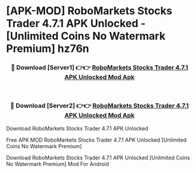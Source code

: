 # [APK-MOD] RoboMarkets Stocks Trader 4.7.1 APK Unlocked - [Unlimited Coins No Watermark Premium] hz76n



<div align="center">
<h3>🔴 Download [Server1] 👉👉 <a href="https://momento.my/?title=RoboMarkets_Stocks_Trader_4.7.1_APK_Unlocked">RoboMarkets Stocks Trader 4.7.1 APK Unlocked Mod Apk</a></h3><br>

<h3>🔴 Download [Server2] 👉👉 <a href="https://momento.my/?title=RoboMarkets_Stocks_Trader_4.7.1_APK_Unlocked">RoboMarkets Stocks Trader 4.7.1 APK Unlocked Mod Apk</a></h3>
</div>



Download RoboMarkets Stocks Trader 4.7.1 APK Unlocked 

Free APK MOD RoboMarkets Stocks Trader 4.7.1 APK Unlocked [Unlimited Coins No Watermark Premium]

Download RoboMarkets Stocks Trader 4.7.1 APK Unlocked [Unlimited Coins No Watermark Premium] Mod For Android
